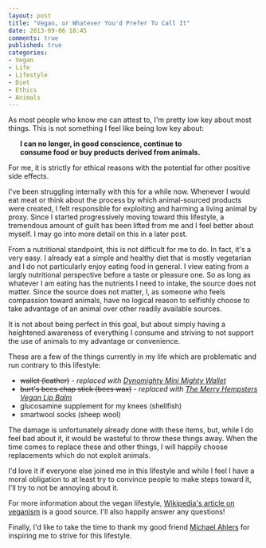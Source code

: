 ```yaml
---
layout: post
title: "Vegan, or Whatever You'd Prefer To Call It"
date: 2013-09-06 18:45
comments: true
published: true
categories:
- Vegan
- Life
- Lifestyle
- Diet
- Ethics
- Animals
---
```

As most people who know me can attest to, I'm pretty low key about most things.  This is not something I feel like being low key about:

<ul style="list-style-type: none"><li><strong>I can no longer, in good conscience, continue to<br> consume food or buy products derived from animals.</strong></li></ul>

For me, it is strictly for ethical reasons with the potential for other positive side effects.

I've been struggling internally with this for a while now.  Whenever I would eat meat or think about the process by which animal-sourced products were created, I felt responsible for exploiting and harming a living animal by proxy.  Since I started progressively moving toward this lifestyle, a tremendous amount of guilt has been lifted from me and I feel better about myself.  I may go into more detail on this in a later post.

From a nutritional standpoint, this is not difficult for me to do.  In fact, it's a very easy.  I already eat a simple and healthy diet that is mostly vegetarian and I do not particularly enjoy eating food in general.  I view eating from a largly nutritional perspective before a taste or pleasure one.  So as long as whatever I am eating has the nutrients I need to intake, the source does not matter.  Since the source does not matter, I, as someone who feels compassion toward animals, have no logical reason to selfishly choose to take advantage of an animal over other readily available sources.

It is not about being perfect in this goal, but about simply having a heightened awareness of everything I consume and striving to not support the use of animals to my advantage or convenience.

These are a few of the things currently in my life which are problematic and run contrary to this lifestyle:

* <strike>wallet (leather)</strike> - *replaced with [Dynomighty Mini Mighty Wallet](https://www.dynomighty.com/shop/3-Ring-Binder-Mini-Mighty-Wallet)*
* <strike>burt's bees chap stick (bees wax)</strike> - *replaced with [The Merry Hempsters Vegan Lip Balm](http://merryhempsters.com/hemp/lipbalm/LB045.html)*
* glucosamine supplement for my knees (shellfish)
* smartwool socks (sheep wool)

The damage is unfortunately already done with these items, but, while I do feel bad about it, it would be wasteful to throw these things away.  When the time comes to replace these and other things, I will happily choose replacements which do not exploit animals.

I'd love it if everyone else joined me in this lifestyle and while I feel I have a moral obligation to at least try to convince people to make steps toward it, I'll try to not be annoying about it.

For more information about the vegan lifestyle, [Wikipedia's article on veganism](http://en.wikipedia.org/wiki/Veganism) is a good source.  I'll also happily answer any questions!

Finally, I'd like to take the time to thank my good friend [Michael Ahlers](http://journal.michaelahlers.org) for inspiring me to strive for this lifestyle.
